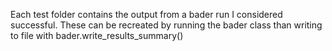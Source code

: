 Each test folder contains the output from a bader run I considered successful.
These can be recreated by running the bader class than writing to file with bader.write_results_summary()
